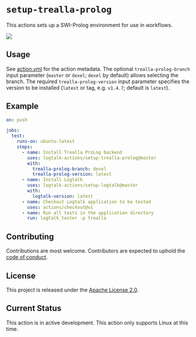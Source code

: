 # `setup-trealla-prolog`

This actions sets up a SWI-Prolog environment for use in workflows.

![](https://github.com/logtalk-actions/setup-trealla-prolog/workflows/Test/badge.svg)

## Usage

See [action.yml](action.yml) for the action metadata. The optional `trealla-prolog-branch` input parameter (`master` or `devel`; `devel` by default) allows selecting the branch. The required `trealla-prolog-version` input parameter specifies the version to be installed (`latest` or tag, e.g. `v1.4.7`; default is `latest`).

## Example

```yml
on: push

jobs:
  test:
    runs-on: ubuntu-latest
    steps:
      - name: Install Trealla ProLog backend
        uses: logtalk-actions/setup-trealla-prolog@master
        with:
          trealla-prolog-branch: devel
          trealla-prolog-version: latest
      - name: Install Logtalk
        uses: logtalk-actions/setup-logtalk@master
        with:
          logtalk-version: latest
      - name: Checkout Logtalk application to be tested
        uses: actions/checkout@v1
      - name: Run all tests in the application directory
        run: logtalk_tester -p trealla
```

## Contributing

Contributions are most welcome. Contributors are expected to uphold the [code of conduct](CODE_OF_CONDUCT.md).

## License

This project is released under the [Apache License 2.0](LICENSE).

## Current Status

This action is in active development. This action only supports Linux at this time.
